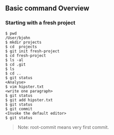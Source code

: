 ## Basic command Overview

### Starting with a fresh project

    $ pwd
    /User/bjohn
    $ mkdir projects
    $ cd  projects
    $ git init fresh-project
    $ cd fresh-project
    $ ls -al
    $ cd .git
    $ ls
    $ cd ..
    $ git status
    <Analyse>
    $ vim hipster.txt
    <write one paragraph>
    $ git status
    $ git add hipster.txt
    $ git status
    $ git commit
    <Invoke the default editor>
    $ git status

> Note: root-commit means very first commit.
<!--stackedit_data:
eyJoaXN0b3J5IjpbNTk1MjQwMDQzXX0=
-->